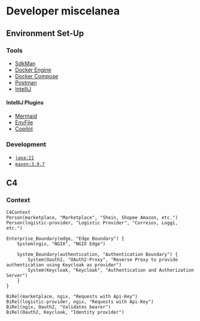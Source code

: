 # Developer miscelanea 

## Environment Set-Up

### Tools
* [SdkMan](https://sdkman.io/)
* [Docker Engine](https://docs.docker.com/engine/install/ubuntu/)
* [Docker Compose](https://docs.docker.com/compose/)
* [Postman](https://www.postman.com/)
* [IntelliJ](https://www.jetbrains.com/pt-br/idea/)

#### IntelliJ Plugins
* [Mermaid](https://plugins.jetbrains.com/plugin/20146-mermaid)
* [EnvFile](https://plugins.jetbrains.com/plugin/7861-envfile)
* [Copilot](https://plugins.jetbrains.com/plugin/17718-github-copilot)

### Development
* [`java:21`](https://sdkman.io/usage)
* [`maven:3.9.7`](https://sdkman.io/sdks/#maven)

## C4
### Context
```mermaid
C4Context
Person(marketplace, "Marketplace", "Shein, Shopee Amazon, etc.")
Person(logistic-provider, "Logistic Provider", "Correios, Loggi, etc.")

Enterprise_Boundary(edge, "Edge Boundary") {
    System(ngix, "NGIX", "NGIX Edge")

    System_Boundary(authentication, "Authentication Boundary") {
        System(Oauth2, "OAuth2-Proxy", "Reverse Proxy to provide authentication using Keycloak as provider")
        System(Keycloak, "Keycloak", "Authentication and Authorization Server")
    }
}

BiRel(marketplace, ngix, "Requests with Api-Key")
BiRel(logistic-provider, ngix, "Requests with Api-Key")
BiRel(ngix, Oauth2, "Validates bearer")
BiRel(Oauth2, Keycloak, "Identity provider")
```
